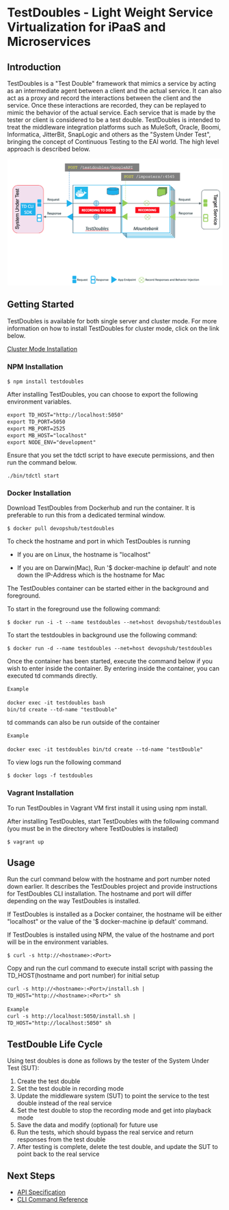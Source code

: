 # TestDoubles - Light Weight Service Virtualization for iPaaS and Microservices #

## Introduction ##

TestDoubles is a "Test Double" framework that mimics a service by acting as an intermediate agent between a client and the actual service. It can also act as a proxy and record the interactions between the client and the service. Once these interactions are recorded, they can be replayed to mimic the behavior of the actual service. Each service that is made by the tester or client is considered to be a test double. TestDoubles is intended to treat the middleware integration platforms such as MuleSoft, Oracle, Boomi, Informatica, JitterBit, SnapLogic and others as the "System Under Test", bringing the concept of Continuous Testing to the EAI world. The high level approach is described below.

![Test Double Architecture.png](images/0-testdoubles.png)

## Getting Started ##

TestDoubles is available for both single server and cluster mode. For more information on how to install TestDoubles for cluster mode, click on the link below.

[Cluster Mode Installation](cluster_mode.md)

### NPM Installation

```
$ npm install testdoubles 
```
After installing TestDoubles, you can choose to export the following environment variables.

```
export TD_HOST="http://localhost:5050"
export TD_PORT=5050
export MB_PORT=2525
export MB_HOST="localhost"
export NODE_ENV="development"
```

Ensure that you set the tdctl script to have execute permissions, and then run the command below.

```
./bin/tdctl start
```

### Docker Installation

Download TestDoubles from Dockerhub and run the container. It is preferable to run this from a dedicated terminal window.
```
$ docker pull devopshub/testdoubles
```
To check the hostname and port in which TestDoubles is running

* If you are on Linux, the hostname is "localhost"
  
* If you are on Darwin(Mac), Run '$ docker-machine ip default' and note down the IP-Address which is the hostname for Mac

The TestDoubles container can be started either in the background and foreground.

To start in the foreground use the following command:
```
$ docker run -i -t --name testdoubles --net=host devopshub/testdoubles
```

To start the testdoubles in background use the following command:
```
$ docker run -d --name testdoubles --net=host devopshub/testdoubles
```

Once the container has been started, execute the command below if you wish to enter inside the container.
By entering inside the container, you can executed td commands directly.
```
Example

docker exec -it testdoubles bash
bin/td create --td-name "testDouble"
```

td commands can also be run outside of the container
```
Example

docker exec -it testdoubles bin/td create --td-name "testDouble"
```

To view logs run the following command

```
$ docker logs -f testdoubles
```

### Vagrant Installation

To run TestDoubles in Vagrant VM first install it using using npm install.

After installing TestDoubles, start TestDoubles with the following command (you must be in the directory where TestDoubles is installed) 

```
$ vagrant up
```

## Usage

Run the curl command below with the hostname and port number noted down earlier. It describes the TestDoubles project and provide instructions for TestDoubles CLI installation. The hostname and port will differ depending on the way TestDoubles is installed. 

If TestDoubles is installed as a Docker container, the hostname will be either "localhost" or the value of the '$ docker-machine ip default' command. 

If TestDoubles is installed using NPM, the value of the hostname and port will be in the environment variables.


```
$ curl -s http://<hostname>:<Port>
```
Copy and run the curl command to execute install script with passing the TD_HOST(hostname and port number) for initial setup
```
curl -s http://<hostname>:<Port>/install.sh | TD_HOST="http://<hostname>:<Port>" sh

Example
curl -s http://localhost:5050/install.sh | TD_HOST="http://localhost:5050" sh
```

## TestDouble Life Cycle 
Using test doubles is done as follows by the tester of the System Under Test (SUT):

1. Create the test double
2. Set the test double in recording mode
3. Update the middleware system (SUT) to point the service to the test double instead of the real service
4. Set the test double to stop the recording mode and get into playback mode
5. Save the data and modify (optional) for future use
6. Run the tests, which should bypass the real service and return responses from the test double
7. After testing is complete, delete the test double, and update the SUT to point back to the real service

## Next Steps

* [API Specification](API.md)
* [CLI Command Reference](CLI.md)

